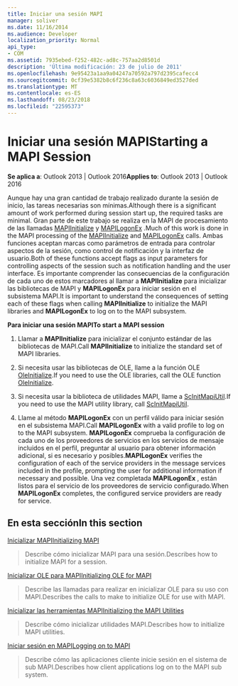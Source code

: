 ```yaml
---
title: Iniciar una sesión MAPI
manager: soliver
ms.date: 11/16/2014
ms.audience: Developer
localization_priority: Normal
api_type:
- COM
ms.assetid: 7935ebed-f252-482c-ad8c-757aa2d8501d
description: 'Última modificación: 23 de julio de 2011'
ms.openlocfilehash: 9e95423a1aa9a04247a70592a797d2395cafecc4
ms.sourcegitcommit: 0cf39e5382b8c6f236c8a63c6036849ed3527ded
ms.translationtype: MT
ms.contentlocale: es-ES
ms.lasthandoff: 08/23/2018
ms.locfileid: "22595373"
---
```

# <a name="starting-a-mapi-session"></a><span data-ttu-id="f5500-103">Iniciar una sesión MAPI</span><span class="sxs-lookup"><span data-stu-id="f5500-103">Starting a MAPI Session</span></span>

  
  
<span data-ttu-id="f5500-104">**Se aplica a**: Outlook 2013 | Outlook 2016</span><span class="sxs-lookup"><span data-stu-id="f5500-104">**Applies to**: Outlook 2013 | Outlook 2016</span></span> 
  
<span data-ttu-id="f5500-105">Aunque hay una gran cantidad de trabajo realizado durante la sesión de inicio, las tareas necesarias son mínimas.</span><span class="sxs-lookup"><span data-stu-id="f5500-105">Although there is a significant amount of work performed during session start up, the required tasks are minimal.</span></span> <span data-ttu-id="f5500-106">Gran parte de este trabajo se realiza en la MAPI de procesamiento de las llamadas [MAPIInitialize](mapiinitialize.md) y [MAPILogonEx](mapilogonex.md) .</span><span class="sxs-lookup"><span data-stu-id="f5500-106">Much of this work is done in the MAPI processing of the [MAPIInitialize](mapiinitialize.md) and [MAPILogonEx](mapilogonex.md) calls.</span></span> <span data-ttu-id="f5500-107">Ambas funciones aceptan marcas como parámetros de entrada para controlar aspectos de la sesión, como control de notificación y la interfaz de usuario.</span><span class="sxs-lookup"><span data-stu-id="f5500-107">Both of these functions accept flags as input parameters for controlling aspects of the session such as notification handling and the user interface.</span></span> <span data-ttu-id="f5500-108">Es importante comprender las consecuencias de la configuración de cada uno de estos marcadores al llamar a **MAPIInitialize** para inicializar las bibliotecas de MAPI y **MAPILogonEx** para iniciar sesión en el subsistema MAPI.</span><span class="sxs-lookup"><span data-stu-id="f5500-108">It is important to understand the consequences of setting each of these flags when calling **MAPIInitialize** to initialize the MAPI libraries and **MAPILogonEx** to log on to the MAPI subsystem.</span></span> 
  
 <span data-ttu-id="f5500-109">**Para iniciar una sesión MAPI**</span><span class="sxs-lookup"><span data-stu-id="f5500-109">**To start a MAPI session**</span></span>
  
1. <span data-ttu-id="f5500-110">Llamar a **MAPIInitialize** para inicializar el conjunto estándar de las bibliotecas de MAPI.</span><span class="sxs-lookup"><span data-stu-id="f5500-110">Call **MAPIInitialize** to initialize the standard set of MAPI libraries.</span></span> 
    
2. <span data-ttu-id="f5500-111">Si necesita usar las bibliotecas de OLE, llame a la función OLE [OleInitialize](http://msdn.microsoft.com/library/9a13e7a0-f2e2-466b-98f5-38d5972fa391%28Office.15%29.aspx).</span><span class="sxs-lookup"><span data-stu-id="f5500-111">If you need to use the OLE libraries, call the OLE function [OleInitialize](http://msdn.microsoft.com/library/9a13e7a0-f2e2-466b-98f5-38d5972fa391%28Office.15%29.aspx).</span></span>
    
3. <span data-ttu-id="f5500-112">Si necesita usar la biblioteca de utilidades MAPI, llame a [ScInitMapiUtil](scinitmapiutil.md).</span><span class="sxs-lookup"><span data-stu-id="f5500-112">If you need to use the MAPI utility library, call [ScInitMapiUtil](scinitmapiutil.md).</span></span>
    
4. <span data-ttu-id="f5500-113">Llame al método **MAPILogonEx** con un perfil válido para iniciar sesión en el subsistema MAPI.</span><span class="sxs-lookup"><span data-stu-id="f5500-113">Call **MAPILogonEx** with a valid profile to log on to the MAPI subsystem.</span></span> <span data-ttu-id="f5500-114">**MAPILogonEx** comprueba la configuración de cada uno de los proveedores de servicios en los servicios de mensaje incluidos en el perfil, preguntar al usuario para obtener información adicional, si es necesario y posibles.</span><span class="sxs-lookup"><span data-stu-id="f5500-114">**MAPILogonEx** verifies the configuration of each of the service providers in the message services included in the profile, prompting the user for additional information if necessary and possible.</span></span> <span data-ttu-id="f5500-115">Una vez completada **MAPILogonEx** , están listos para el servicio de los proveedores de servicio configurado.</span><span class="sxs-lookup"><span data-stu-id="f5500-115">When **MAPILogonEx** completes, the configured service providers are ready for service.</span></span> 
    
## <a name="in-this-section"></a><span data-ttu-id="f5500-116">En esta sección</span><span class="sxs-lookup"><span data-stu-id="f5500-116">In this section</span></span>

[<span data-ttu-id="f5500-117">Inicializar MAPI</span><span class="sxs-lookup"><span data-stu-id="f5500-117">Initializing MAPI</span></span>](initializing-mapi.md)
  
> <span data-ttu-id="f5500-118">Describe cómo inicializar MAPI para una sesión.</span><span class="sxs-lookup"><span data-stu-id="f5500-118">Describes how to initialize MAPI for a session.</span></span>
    
[<span data-ttu-id="f5500-119">Inicializar OLE para MAPI</span><span class="sxs-lookup"><span data-stu-id="f5500-119">Initializing OLE for MAPI</span></span>](initializing-ole-for-mapi.md)
  
> <span data-ttu-id="f5500-120">Describe las llamadas para realizar en inicializar OLE para su uso con MAPI.</span><span class="sxs-lookup"><span data-stu-id="f5500-120">Describes the calls to make to initialize OLE for use with MAPI.</span></span>
    
[<span data-ttu-id="f5500-121">Inicializar las herramientas MAPI</span><span class="sxs-lookup"><span data-stu-id="f5500-121">Initializing the MAPI Utilities</span></span>](initializing-the-mapi-utilities.md)
  
> <span data-ttu-id="f5500-122">Describe cómo inicializar utilidades MAPI.</span><span class="sxs-lookup"><span data-stu-id="f5500-122">Describes how to initialize MAPI utilities.</span></span>
    
[<span data-ttu-id="f5500-123">Iniciar sesión en MAPI</span><span class="sxs-lookup"><span data-stu-id="f5500-123">Logging on to MAPI</span></span>](logging-on-to-mapi.md)
  
> <span data-ttu-id="f5500-124">Describe cómo las aplicaciones cliente inicie sesión en el sistema de sub MAPI.</span><span class="sxs-lookup"><span data-stu-id="f5500-124">Describes how client applications log on to the MAPI sub system.</span></span>
    

